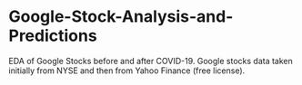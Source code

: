 # Google-Stock-Analysis-and-Predictions
EDA of Google Stocks before and after COVID-19. 
Google stocks data taken initially from NYSE and then from Yahoo Finance (free license). 
